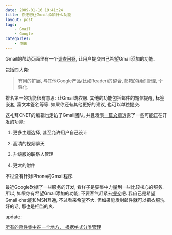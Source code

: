 ```yaml
---
date: 2009-01-16 19:41:24
title: 你还想让Gmail添加什么功能
layout: post
tags:
    - Gmail
    - Google
categories:
    - 电脑
---
```

<!--more-->

Gmail的帮助页面里有一个<a href="http://mail.google.com/support/bin/static.py?page=suggestions.cs" target="_blank">调查问卷</a>, 让用户提交自己希望Gmail添加的功能.

包括四大类:

>有用的扩展, 与其他Google产品(比如Reader)的整合, 邮箱的组织管理, 个性化.

排名第一的功能很有意思: 让Gmail洗衣服. 其他的功能包括邮件的短信提醒, 标签嵌套, 富文本签名等等. 如果你还有其他更好的建议, 也可以单独提交.

这礼拜CNET的编辑也走访了Gmail团队, 并且发表<a href="http://news.cnet.com/8301-17939_109-10143511-2.html" target="_blank">一篇文章</a>透露了一些可能正在开发的功能:

1. 更多主题选择, 甚至允许用户自己设计

2. 高清的视频聊天

3. 升级版的联系人管理

4. 更大的附件

不过没有针对iPhone的Gmail程序.

最近Google砍掉了一些服务的开发, 看样子是要集中力量到一些比较核心的服务. 所以, 如果你有希望Gmail添加的功能, 不要客气赶紧去<a href="http://mail.google.com/support/bin/static.py?page=suggestions.cs" target="_blank">提交</a>吧. 我自己是希望Gmail chat能和MSN互通, 不过看来希望不大. 但如果能发封邮件就可以把衣服洗好的话, 那也是相当的爽.

update:

<a href="http://twitter.com/Sandow/status/1125361623" target="_blank">所有的附件集中在一个地方， 根据格式分类管理</a>
